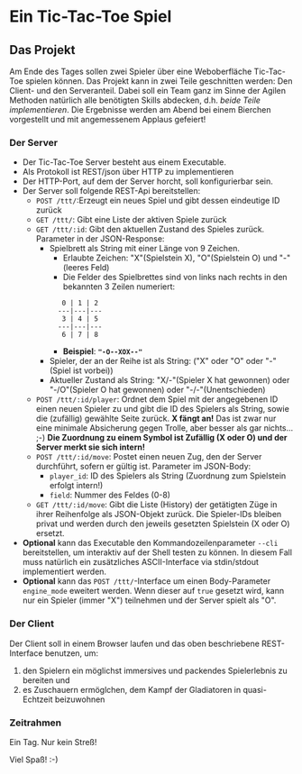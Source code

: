 # Ein Tic-Tac-Toe Spiel

## Das Projekt
Am Ende des Tages sollen zwei Spieler über eine Weboberfläche Tic-Tac-Toe spielen können. 
Das Projekt kann in zwei Teile geschnitten werden: Den Client- und den Serveranteil. Dabei soll ein Team ganz im Sinne der 
Agilen Methoden natürlich alle benötigten Skills abdecken, d.h. *beide Teile implementieren*. 
Die Ergebnisse werden am Abend bei einem Bierchen vorgestellt und mit angemessenem Applaus gefeiert!

### Der Server
* Der Tic-Tac-Toe Server besteht aus einem Executable.
* Als Protokoll ist REST/json über HTTP zu implementieren
* Der HTTP-Port, auf dem der Server horcht, soll konfigurierbar sein.
* Der Server soll folgende REST-Api bereitstellen:
  * `POST /ttt/`:Erzeugt ein neues Spiel und gibt dessen eindeutige ID zurück
  * `GET /ttt/`: Gibt eine Liste der aktiven Spiele zurück
  * `GET /ttt/:id`: Gibt den aktuellen Zustand des Spieles zurück. Parameter in der JSON-Response:
    * Spielbrett als String mit einer Länge von 9 Zeichen.
      * Erlaubte Zeichen: "X"(Spielstein X), "O"(Spielstein O) und "-"(leeres Feld)
      * Die Felder des Spielbrettes sind von links nach rechts in den bekannten 3 Zeilen numeriert:
      ```
         0 | 1 | 2
        ---|---|---
         3 | 4 | 5
        ---|---|---
         6 | 7 | 8
      ```
      * **Beispiel**: **`"-O--XOX--"`**
    * Spieler, der an der Reihe ist als String: ("X" oder "O" oder "-"(Spiel ist vorbei))
    * Aktueller Zustand als String: "X/-"(Spieler X hat gewonnen) oder "-/O"(Spieler O hat gewonnen) oder "-/-"(Unentschieden)
  * `POST /ttt/:id/player`: Ordnet dem Spiel mit der angegebenen ID einen neuen Spieler zu und gibt die ID des Spielers als 
  String, sowie die (zufällig) gewählte Seite zurück. **X fängt an!**
  Das ist zwar nur eine minimale Absicherung gegen Trolle, aber besser als gar nichts... ;-)
  **Die Zuordnung zu einem Symbol ist Zufällig (X oder O) und der Server merkt sie sich intern!**
  * `POST /ttt/:id/move`: Postet einen neuen Zug, den der Server durchführt, sofern er gültig ist. Parameter im JSON-Body:
    * `player_id`: ID des Spielers als String (Zuordnung zum Spielstein erfolgt intern!)
    * `field`: Nummer des Feldes (0-8)
  * `GET /ttt/:id/move`: Gibt die Liste (History) der getätigten Züge in ihrer Reihenfolge als JSON-Objekt zurück. 
  Die Spieler-IDs bleiben privat und werden durch den jeweils gesetzten Spielstein (X oder O) ersetzt.
* **Optional** kann das Executable den Kommandozeilenparameter `--cli` bereitstellen, um interaktiv auf der Shell testen zu können. 
  In diesem Fall muss natürlich ein zusätzliches ASCII-Interface via stdin/stdout implementiert werden. 
* **Optional** kann das `POST /ttt/`-Interface um einen Body-Parameter `engine_mode` eweitert werden. Wenn dieser auf `true` gesetzt wird, kann nur ein Spieler (immer "X") teilnehmen und der Server spielt als "O".

### Der Client
Der Client soll in einem Browser laufen und das oben beschriebene REST-Interface benutzen, um:
1. den Spielern ein möglichst immersives und packendes Spielerlebnis zu bereiten und
2. es Zuschauern ermöglchen, dem Kampf der Gladiatoren in quasi-Echtzeit beizuwohnen

### Zeitrahmen
Ein Tag. Nur kein Streß! 

Viel Spaß! :-)
